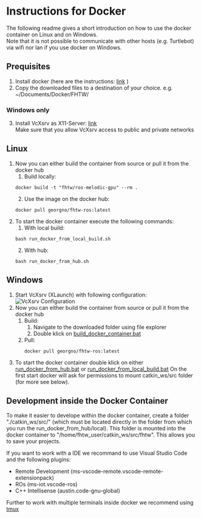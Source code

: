 # Instructions for Docker 

The following readme gives a short introduction on how to use the docker container on Linux and on Windows.   
Note that it is not possible to communicate with other hosts (e.g. Turtlebot) via wifi nor lan if you use docker on Windows.

## Prequisites

1. Install docker (here are the instructions: [link](https://docs.docker.com/install/linux/docker-ce/ubuntu/) )
2. Copy the downloaded files to a destination of your choice. e.g. ~/Documents/Docker/FHTW/

### Windows only

3. Install VcXsrv as X11-Server: [link](https://sourceforge.net/projects/vcxsrv/files/latest/download)   
Make sure that you allow VcXsrv access to public and private networks


## Linux

1. Now you can either build the container from source or pull it from the docker hub
    1. Build locally:
    ```
    docker build -t "fhtw/ros-melodic-gpu" --rm .
    ```
    2. Use the image on the docker hub:
    ```
    docker pull georgno/fhtw-ros:latest
    ```
2. To start the docker container execute the following commands:
   1. With local build:
   ```
   bash run_docker_from_local_build.sh
   ```
   2. With hub:
   ```
   bash run_docker_from_hub.sh
   ```

## Windows

1. Start VcXsrv (XLaunch) with following configuration:   
![VcXsrv Configuration](./XmingConfig.PNG)
2. Now you can either build the container from source or pull it from the docker hub
    1. Build:
        1. Navigate to the downloaded folder using file explorer
        2. Double klick on [build_docker_container.bat](./build_docker_container.bat)
    2. Pull:
        ```
        docker pull georgno/fhtw-ros:latest
        ```
3. To start the docker container double klick on either [run_docker_from_hub.bat](./run_docker_from_hub.bat) or [run_docker_from_local_build.bat](./run_docker_from_local_build.bat)
On the first start docker will ask for permissions to mount catkin_ws/src folder (for more see below).

## Development inside the Docker Container

To make it easier to develope within the docker container, create a folder "./catkin_ws/src/" (which must be located directly in the folder from which you run the run_docker_from_hub/local). This folder is mounted into the docker container to "/home/fhtw_user/catkin_ws/src/fhtw". This allows you to save your projects.   

If you want to work with a IDE we recommand to use Visual Studio Code and the following plugins:

- Remote Development (ms-vscode-remote.vscode-remote-extensionpack) 
- ROs (ms-iot.vscode-ros)
- C++ Intellisense (austin.code-gnu-global)

Further to work with multiple terminals inside docker we recommend using [tmux](https://thoughtbot.com/blog/a-tmux-crash-course)
